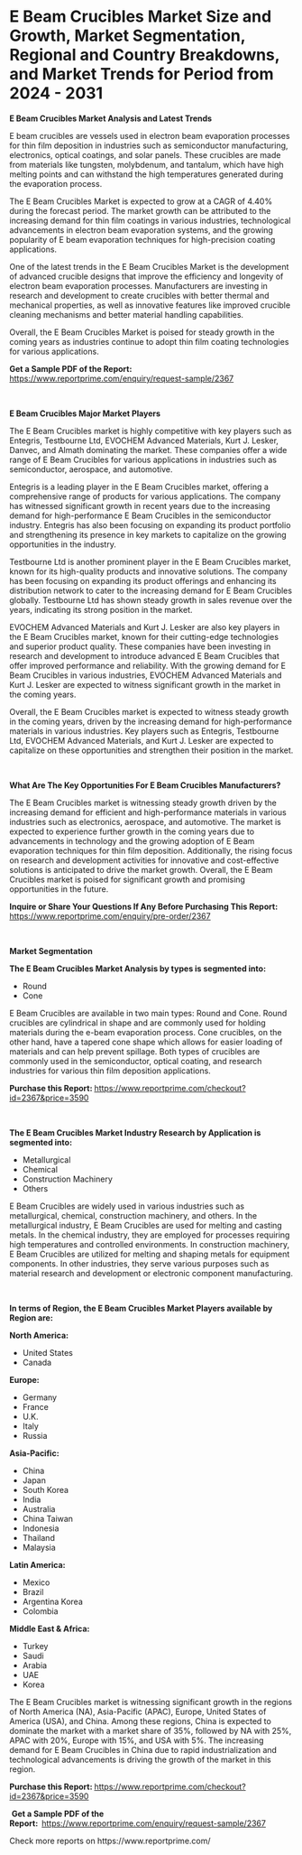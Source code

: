 <p><h1>E Beam Crucibles Market Size and Growth, Market Segmentation, Regional and Country Breakdowns, and Market Trends for Period from 2024 -  2031</h1></p><p><strong>E Beam Crucibles Market Analysis and Latest Trends</strong></p>
<p><p>E beam crucibles are vessels used in electron beam evaporation processes for thin film deposition in industries such as semiconductor manufacturing, electronics, optical coatings, and solar panels. These crucibles are made from materials like tungsten, molybdenum, and tantalum, which have high melting points and can withstand the high temperatures generated during the evaporation process.</p><p>The E Beam Crucibles Market is expected to grow at a CAGR of 4.40% during the forecast period. The market growth can be attributed to the increasing demand for thin film coatings in various industries, technological advancements in electron beam evaporation systems, and the growing popularity of E beam evaporation techniques for high-precision coating applications.</p><p>One of the latest trends in the E Beam Crucibles Market is the development of advanced crucible designs that improve the efficiency and longevity of electron beam evaporation processes. Manufacturers are investing in research and development to create crucibles with better thermal and mechanical properties, as well as innovative features like improved crucible cleaning mechanisms and better material handling capabilities.</p><p>Overall, the E Beam Crucibles Market is poised for steady growth in the coming years as industries continue to adopt thin film coating technologies for various applications.</p></p>
<p><strong>Get a Sample PDF of the Report:&nbsp;</strong> <a href="https://www.reportprime.com/enquiry/request-sample/2367">https://www.reportprime.com/enquiry/request-sample/2367</a></p>
<p>&nbsp;</p>
<p><strong>E Beam Crucibles Major Market Players</strong></p>
<p><p>The E Beam Crucibles market is highly competitive with key players such as Entegris, Testbourne Ltd, EVOCHEM Advanced Materials, Kurt J. Lesker, Danvec, and Almath dominating the market. These companies offer a wide range of E Beam Crucibles for various applications in industries such as semiconductor, aerospace, and automotive.</p><p>Entegris is a leading player in the E Beam Crucibles market, offering a comprehensive range of products for various applications. The company has witnessed significant growth in recent years due to the increasing demand for high-performance E Beam Crucibles in the semiconductor industry. Entegris has also been focusing on expanding its product portfolio and strengthening its presence in key markets to capitalize on the growing opportunities in the industry.</p><p>Testbourne Ltd is another prominent player in the E Beam Crucibles market, known for its high-quality products and innovative solutions. The company has been focusing on expanding its product offerings and enhancing its distribution network to cater to the increasing demand for E Beam Crucibles globally. Testbourne Ltd has shown steady growth in sales revenue over the years, indicating its strong position in the market.</p><p>EVOCHEM Advanced Materials and Kurt J. Lesker are also key players in the E Beam Crucibles market, known for their cutting-edge technologies and superior product quality. These companies have been investing in research and development to introduce advanced E Beam Crucibles that offer improved performance and reliability. With the growing demand for E Beam Crucibles in various industries, EVOCHEM Advanced Materials and Kurt J. Lesker are expected to witness significant growth in the market in the coming years.</p><p>Overall, the E Beam Crucibles market is expected to witness steady growth in the coming years, driven by the increasing demand for high-performance materials in various industries. Key players such as Entegris, Testbourne Ltd, EVOCHEM Advanced Materials, and Kurt J. Lesker are expected to capitalize on these opportunities and strengthen their position in the market.</p></p>
<p>&nbsp;</p>
<p><strong>What Are The Key Opportunities For E Beam Crucibles Manufacturers?</strong></p>
<p><p>The E Beam Crucibles market is witnessing steady growth driven by the increasing demand for efficient and high-performance materials in various industries such as electronics, aerospace, and automotive. The market is expected to experience further growth in the coming years due to advancements in technology and the growing adoption of E Beam evaporation techniques for thin film deposition. Additionally, the rising focus on research and development activities for innovative and cost-effective solutions is anticipated to drive the market growth. Overall, the E Beam Crucibles market is poised for significant growth and promising opportunities in the future.</p></p>
<p><strong>Inquire or Share Your Questions If Any Before Purchasing This Report:</strong> <a href="https://www.reportprime.com/enquiry/pre-order/2367">https://www.reportprime.com/enquiry/pre-order/2367</a></p>
<p>&nbsp;</p>
<p><strong>Market Segmentation</strong></p>
<p><strong>The E Beam Crucibles Market Analysis by types is segmented into:</strong></p>
<p><ul><li>Round</li><li>Cone</li></ul></p>
<p><p>E Beam Crucibles are available in two main types: Round and Cone. Round crucibles are cylindrical in shape and are commonly used for holding materials during the e-beam evaporation process. Cone crucibles, on the other hand, have a tapered cone shape which allows for easier loading of materials and can help prevent spillage. Both types of crucibles are commonly used in the semiconductor, optical coating, and research industries for various thin film deposition applications.</p></p>
<p><strong>Purchase this Report:&nbsp;</strong><a href="https://www.reportprime.com/checkout?id=2367&price=3590">https://www.reportprime.com/checkout?id=2367&price=3590</a></p>
<p>&nbsp;</p>
<p><strong>The E Beam Crucibles Market Industry Research by Application is segmented into:</strong></p>
<p><ul><li>Metallurgical</li><li>Chemical</li><li>Construction Machinery</li><li>Others</li></ul></p>
<p><p>E Beam Crucibles are widely used in various industries such as metallurgical, chemical, construction machinery, and others. In the metallurgical industry, E Beam Crucibles are used for melting and casting metals. In the chemical industry, they are employed for processes requiring high temperatures and controlled environments. In construction machinery, E Beam Crucibles are utilized for melting and shaping metals for equipment components. In other industries, they serve various purposes such as material research and development or electronic component manufacturing.</p></p>
<p>&nbsp;</p>
<p><strong>In terms of Region, the E Beam Crucibles Market Players available by Region are:</strong></p>
<p>
    <p> <strong> North America: </strong>
        <ul>
            <li>United States</li>
            <li>Canada</li>
        </ul>
        </p> 
    <p> <strong> Europe: </strong>
        <ul>
            <li>Germany</li>
            <li>France</li>
            <li>U.K.</li>
            <li>Italy</li>
            <li>Russia</li>
        </ul>
        </p> 
    <p> <strong> Asia-Pacific: </strong>
        <ul>
            <li>China</li>
            <li>Japan</li>
            <li>South Korea</li>
            <li>India</li>
            <li>Australia</li>
            <li>China Taiwan</li>
            <li>Indonesia</li>
            <li>Thailand</li>
            <li>Malaysia</li>
        </ul>
        </p> 
    <p> <strong> Latin America: </strong>
        <ul>
            <li>Mexico</li>
            <li>Brazil</li>
            <li>Argentina Korea</li>
            <li>Colombia</li>
        </ul>
        </p> 
    <p> <strong> Middle East & Africa: </strong>
        <ul>
            <li>Turkey</li>
            <li>Saudi</li>
            <li>Arabia</li>
            <li>UAE</li>
            <li>Korea</li>
        </ul>
    </p>
    </p>
<p><p>The E Beam Crucibles market is witnessing significant growth in the regions of North America (NA), Asia-Pacific (APAC), Europe, United States of America (USA), and China. Among these regions, China is expected to dominate the market with a market share of 35%, followed by NA with 25%, APAC with 20%, Europe with 15%, and USA with 5%. The increasing demand for E Beam Crucibles in China due to rapid industrialization and technological advancements is driving the growth of the market in this region.</p></p>
<p><strong>Purchase this Report: </strong><a href="https://www.reportprime.com/checkout?id=2367&price=3590">https://www.reportprime.com/checkout?id=2367&price=3590</a></p>
<p>&nbsp;<strong>Get a Sample PDF of the Report:&nbsp;&nbsp;</strong><a href="https://www.reportprime.com/enquiry/request-sample/2367">https://www.reportprime.com/enquiry/request-sample/2367</a></p>
<p><strong></strong></p>
<p>Check more reports on https://www.reportprime.com/</p>